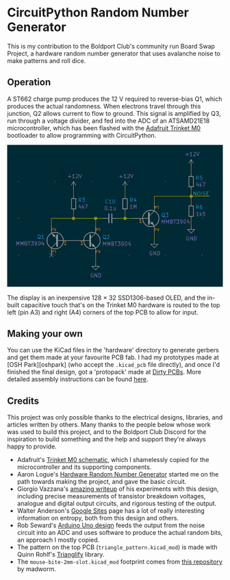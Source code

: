 # CircuitPython Random Number Generator

This is my contribution to the Boldport Club's community run Board Swap Project, a hardware random number generator that uses avalanche noise to make patterns and roll dice.

## Operation

A ST662 charge pump produces the 12 V required to reverse-bias Q1, which produces the actual randomness. When electrons travel through this junction, Q2 allows current to flow to ground. This signal is amplified by Q3, run through a voltage divider, and fed into the ADC of an ATSAMD21E18 microcontroller, which has been flashed with the [Adafruit Trinket M0][trinket] bootloader to allow programming with CircuitPython.

![Electronic schematic showing three transistors connected in a way that produces random noise](images/q1-3.png)

[trinket]: https://www.adafruit.com/product/3500

The display is an inexpensive 128 × 32 SSD1306-based OLED, and the in-built capacitive touch that's on the Trinket M0 hardware is routed to the top left (pin A3) and right (A4) corners of the top PCB to allow for input.

## Making your own

You can use the KiCad files in the 'hardware' directory to generate gerbers and get them made at your favourite PCB fab. I had my prototypes made at [OSH Park][oshpark] (who accept the `.kicad_pcb` file directly), and once I'd finished the final design, got a 'protopack' made at [Dirty PCBs][dirtypcbs]. More detailed assembly instructions can be found [here][assembly].

[osphark]: https://www.oshpark.com/
[dirtypcbs]: https://dirtypcbs.com/store/pcbs/
[assembly]: assembly.md

## Credits

This project was only possible thanks to the electrical designs, libraries, and articles written by others. Many thanks to the people below whose work was used to build this project, and to the Boldport Club Discord for the inspiration to build something and the help and support they're always happy to provide.

- Adafruit's [Trinket M0 schematic][m0schem], which I shamelessly copied for the microcontroller and its supporting components.
- Aaron Logue's [Hardware Random Number Generator][aaronl] started me on the path towards making the project, and gave the basic circuit.
- Giorgio Vazzana's [amazing writeup][giorgiov] of his experiments with this design, including precise measurements of transistor breakdown voltages, analogue and digital output circuits, and rigorous testing of the output.
- Walter Anderson's [Google Sites][waltera] page has a lot of really interesting information on entropy, both from this design and others.
- Rob Seward's [Arduino Uno design][robs] feeds the output from the noise circuit into an ADC and uses software to produce the actual random bits, an approach I mostly copied.
- The pattern on the top PCB (`triangle_pattern.kicad_mod`) is made with Quinn Rohlf's [Trianglify][trianglify] library.
- The `mouse-bite-2mm-slot.kicad_mod` footprint comes from [this repository][madworm] by madworm.

[m0schem]: https://learn.adafruit.com/assets/45723
[aaronl]: http://www.cryogenius.com/hardware/rng/
[giorgiov]: http://holdenc.altervista.org/avalanche/index.html
[waltera]: https://sites.google.com/site/astudyofentropy/project-definition/avalanche-noise
[robs]: http://robseward.com/misc/RNG2/
[trianglify]: https://github.com/qrohlf/trianglify
[madworm]: https://github.com/madworm/Panelization.pretty
